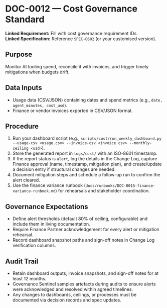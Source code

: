# DOC-0012 — Cost Governance Standard

**Linked Requirement:** Fill with cost governance requirement IDs.  
**Linked Specification:** Reference `SPEC-0602` (or your customised version).

## Purpose
Monitor AI tooling spend, reconcile it with invoices, and trigger timely mitigations when budgets drift.

## Data Inputs
- Usage data (CSV/JSON) containing dates and spend metrics (e.g., `date, agent_minutes, cost_usd`).
- Finance or vendor invoices exported in CSV/JSON format.

## Procedure
1. Run your dashboard script (e.g., `scripts/cost/run_weekly_dashboard.py --usage-csv <usage.csv> --invoice-csv <invoice.csv> --monthly-ceiling <usd>`).
2. Store the generated report in `logs/cost/` with an ISO-8601 timestamp.
3. If the report status is `alert`, log the details in the Change Log, capture Finance approval (name, timestamp, mitigation plan), and create/update a decision entry if structural changes are needed.
4. Document mitigation steps and schedule a follow-up run to confirm the alert cleared.
5. Use the finance variance runbook (`docs/runbooks/DOC-0015-finance-variance-runbook.md`) for rehearsals and stakeholder coordination.

## Governance Expectations
- Define alert thresholds (default 80% of ceiling, configurable) and include them in living documentation.
- Require Finance Partner acknowledgement for every alert or mitigation rehearsal.
- Record dashboard snapshot paths and sign-off notes in Change Log verification columns.

## Audit Trail
- Retain dashboard outputs, invoice snapshots, and sign-off notes for at least 12 months.
- Governance Sentinel samples artefacts during audits to ensure alerts were acknowledged and resolved within agreed timelines.
- Any changes to dashboards, ceilings, or processes must be documented via decision records and spec updates.
